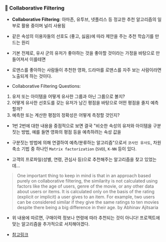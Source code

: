 ### 🔎 Collaborative Filtering

- **Collaborative Filtering**: 아마존, 유투브, 넷플리스 등 정교한 추천 알고리즘의 일부로 활용 중이며 널리 사용됨
 - 같은 속성의 이용자들의 선호도 (좋고, 싫음)에 따라 제안을 주는 추천 학습기를 만드는 원리
 - 기본 전제로, 유사 군의 유저가 좋아하는 것을 좋아할 것이라는 가정을 바탕으로 만들어져서 이를테면
 - 로맨스를 좋아하는 사람들이 추천한 영화, 드라마를 로맨스를 자주 보는 사람이라면 노출되게 하는 것이다.

- Collaborative Filtering Questions:
 1. 유저 또는 아이템을 어떻게 유사한 그룹과 아닌 그룹으로 볼지?
 2. 어떻게 유사한 선호도를 갖는 유저가 남긴 평점을 바탕으로 어떤 평점을 줄지 예측할까?
 3. 예측한 또는 계산한 평점의 정확성은 어떻게 측정할 것인지?

- 1번 2번에 대한 내용을 중점적으로 보면 결국 "비슷한 속성의 유저와 아이템을 구분짓는 방법, 예를 들면 영화의 평점 등을 예측하려는 속성 값을
 - 구분짓는 방법에 의해 연결하여 예측/분류하는 알고리즘"으로서 `코사인 유사도`, 차원축소 기법 중 하나인 `Matrix factorization` (`SVD`), `K-NN` 등이 있다.

- 고객의 프로파일(성별, 연령, 관심사 등)으로 추천해주는 알고리즘을 찾고 있었는데...
> One important thing to keep in mind is that in an approach based purely on collaborative filtering, the similarity is not calculated using factors like the age of users, genre of the movie, or any other data about users or items. It is calculated only on the basis of the rating (explicit or implicit) a user gives to an item. For example, two users can be considered similar if they give the same ratings to ten movies despite there being a big difference in their age. by Abhinav Ajitsaria

- 위 내용에 따르면, 구매이력 정보나 연령에 따라 추천되는 것이 아니다! 프로젝트에 맞는 알고리즘을 추가적으로 서치해야겠다.

- [참고링크](https://realpython.com/build-recommendation-engine-collaborative-filtering/#model-based)



